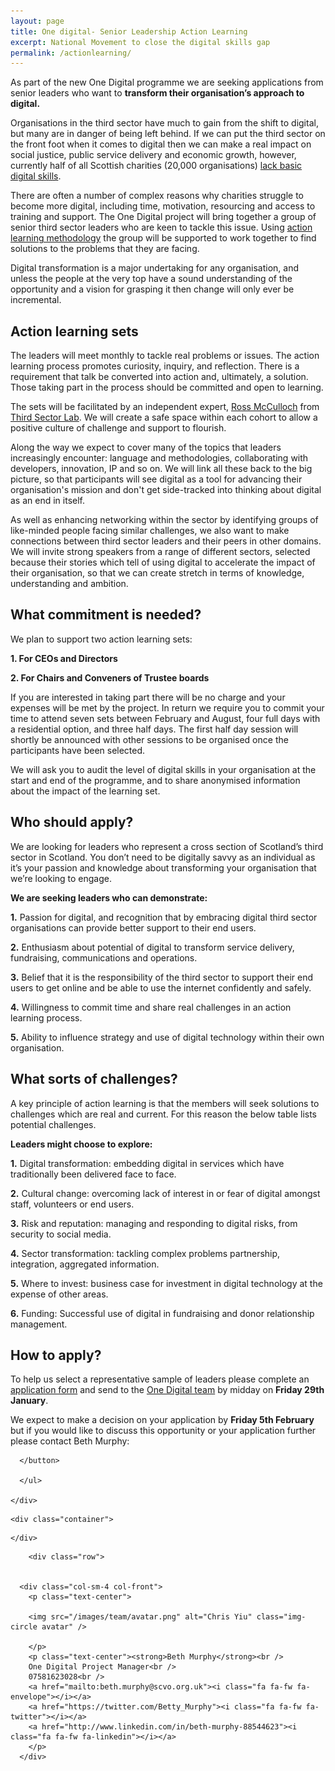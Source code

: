 ```yaml
---
layout: page
title: One digital- Senior Leadership Action Learning 
excerpt: National Movement to close the digital skills gap
permalink: /actionlearning/
---
```


As part of the new One Digital programme we are seeking applications from senior leaders who want to <strong>transform their organisation’s approach to digital.</strong>  

Organisations in the third sector have much to gain from the shift to digital, but many are in danger of being left behind. If we can put the third sector on the front foot when it comes to digital then we can make a real impact on social justice, public service delivery and economic growth, however, currently half of all Scottish charities (20,000 organisations) [lack basic digital skills](/images/infographic-2015-white.png).

There are often a number of complex reasons why charities struggle to become more digital, including time, motivation, resourcing and access to training and support. The One Digital project will bring together a group of senior third sector leaders who are keen to tackle this issue. Using [action learning methodology](https://en.wikipedia.org/wiki/Action_learning) the group will be supported to work together to find solutions to the problems that they are facing.

Digital transformation is a major undertaking for any organisation, and unless the people at the very top have a sound understanding of the opportunity and a vision for grasping it then change will only ever be incremental. 

## Action learning sets

The leaders will meet monthly to tackle real problems or issues. The action learning process promotes curiosity, inquiry, and reflection. There is a requirement that talk be converted into action and, ultimately, a solution. Those taking part in the process should be committed and open to learning. 

The sets will be facilitated by an independent expert, [Ross McCulloch](https://twitter.com/ThirdSectorLab) from [Third Sector Lab](http://thirdsectorlab.co.uk/).  We will create a safe space within each cohort to allow a positive culture of challenge and support to flourish. 

Along the way we expect to cover many of the topics that leaders increasingly encounter: language and methodologies, collaborating with developers, innovation, IP and so on. We will link all these back to the big picture, so that participants will see digital as a tool for advancing their organisation's mission and don't get side-tracked into thinking about digital as an end in itself.  

As well as enhancing networking within the sector by identifying groups of like-minded people facing similar challenges, we also want to make connections between third sector leaders and their peers in other domains. We will invite strong speakers from a range of different sectors, selected because their stories which tell of using digital to accelerate the impact of their organisation, so that we can create stretch in terms of knowledge, understanding and ambition.  

## What commitment is needed? 

We plan to support two action learning sets:

<strong> 1. For CEOs and Directors</strong>

<strong> 2. For Chairs and Conveners of Trustee boards</strong>

If you are interested in taking part there will be no charge and your expenses will be met by the project. In return we require you to commit your time to attend seven sets between February and August, four full days with a residential option, and three half days. The first half day session will shortly be announced with other sessions to be organised once the participants have been selected.   

We will ask you to audit the level of digital skills in your organisation at the start and end of the programme, and to share anonymised information about the impact of the learning set. 

## Who should apply? 

We are looking for leaders who represent a cross section of Scotland’s third sector in Scotland. You don’t need to be digitally savvy as an individual as it’s your passion and knowledge about transforming your organisation that we’re looking to engage. 

<div class="panel panel-default">

  <div class="panel-heading"><strong>We are seeking leaders who can demonstrate:</strong></div>

  <div class="list-group">
    <span class="list-group-item">
      <p class="list-group-item-text"><strong>1.</strong> Passion for digital, and recognition that by embracing digital third sector organisations can provide better support to their end users.</p>
    </span>
    <span class="list-group-item">
      <p class="list-group-item-text"><strong>2.</strong> Enthusiasm about potential of digital to transform service delivery, fundraising, communications and operations.</p>
    </span>
    <span class="list-group-item">
      <p class="list-group-item-text"><strong>3.</strong> Belief that it is the responsibility of the third sector to support their end users to get online and be able to use the internet confidently and safely.</p>
    </span>
    <span class="list-group-item">
      <p class="list-group-item-text"><strong>4.</strong> Willingness to commit time and share real challenges in an action learning process.</p>
    </span>
    <span class="list-group-item">
      <p class="list-group-item-text"><strong>5.</strong> Ability to influence strategy and use of digital technology within their own organisation.</p>
    </span>
  </div>

</div>

## What sorts of challenges? 

A key principle of action learning is that the members will seek solutions to challenges which are real and current. For this reason the below table lists potential challenges.

<div class="panel panel-default">

  <div class="panel-heading"><strong>Leaders might choose to explore:</strong></div>

  <div class="list-group">
    <span class="list-group-item">
      <p class="list-group-item-text"><strong>1.</strong> Digital transformation: embedding digital in services which have traditionally been delivered face to face.</p>
    </span>
    <span class="list-group-item">
      <p class="list-group-item-text"><strong>2.</strong> Cultural change: overcoming lack of interest in or fear of digital amongst staff, volunteers or end users.</p>
    </span>
    <span class="list-group-item">
      <p class="list-group-item-text"><strong>3.</strong> Risk and reputation: managing and responding to digital risks, from security to social media.</p>
    </span>
    <span class="list-group-item">
      <p class="list-group-item-text"><strong>4.</strong> Sector transformation: tackling complex problems partnership, integration, aggregated information.</p>
    </span>
    <span class="list-group-item">
      <p class="list-group-item-text"><strong>5.</strong> Where to invest: business case for investment in digital technology at the expense of other areas.</p>
    </span>
    <span class="list-group-item">
      <p class="list-group-item-text"><strong>6.</strong> Funding: Successful use of digital in fundraising and donor relationship management.</p>
    </span>
  </div>

</div>

## How to apply? 

To help us select a representative sample of leaders please complete an [application form](/files/als.docx) and send to the [One Digital team](mailto:onedigital@scvo.org.uk) by midday on <strong>Friday 29th January</strong>. 

We expect to make a decision on your application by <strong>Friday 5th February</strong> but if you would like to discuss this opportunity or your application further please contact Beth Murphy:

<html>

  <head>
  
  <meta charset="utf-8" />
  <meta http-equiv="X-UA-Compatible" content="IE=edge" />
  <meta name="viewport" content="width=device-width, initial-scale=1" />
  
  <title>SCVO | Digital Participation &raquo; Meet the team</title>
  <meta name="description" content="Who's who in the digital participation team at SCVO.">
  
  <!-- Twitter Card data -->
<meta name="twitter:card" content="summary" />
<meta name="twitter:site" content="@digiscot" />
<meta name="twitter:creator" content="@digiscot" />

<!-- Open Graph data -->    
<meta property="og:title" content="SCVO | Digital Participation &raquo; Meet the team" />
<meta property="og:description" content="Who's who in the digital participation team at SCVO." />        
<meta property="og:url" content="http://digital.scvo.org.uk/about/team/" />    
<meta property="og:image" content="http://digital.scvo.org.uk/images/image.jpg" /> 
<meta property="og:site_name" content="SCVO | Digital Participation" />       
<meta property="og:type" content="website" /> 
<meta property="fb:admins" content="509241123" />

   
  <link rel="icon" href="http://digital.scvo.org.uk/images/favicon.ico" />
  <link rel="image_src" href="http://digital.scvo.org.uk/images/image.jpg" />
  <link rel="apple-touch-icon" href="http://digital.scvo.org.uk/images/image.jpg" />

  <!--[if lt IE 9]>
    <script src="https://oss.maxcdn.com/libs/html5shiv/3.7.0/html5shiv.js"></script>
    <script src="https://oss.maxcdn.com/libs/respond.js/1.4.2/respond.min.js"></script>
  <![endif]-->

  <link rel="stylesheet" href="//netdna.bootstrapcdn.com/bootstrap/3.3.0/css/bootstrap.min.css" />
  <link rel="stylesheet" href="//maxcdn.bootstrapcdn.com/font-awesome/4.2.0/css/font-awesome.min.css" />
  <link rel="stylesheet" href="/css/main.css" />

  <script src="//ajax.googleapis.com/ajax/libs/jquery/1.11.0/jquery.min.js"></script>
  <script src="//netdna.bootstrapcdn.com/bootstrap/3.3.0/js/bootstrap.min.js"></script>
  <script src="/js/main.js"></script>
  
  <script type="text/javascript" src="//www.browsealoud.com/plus/scripts/ba.js"></script>
  
  <link rel="canonical" href="http://digital.scvo.org.uk/about/team/">

  <link rel="alternate" type="application/rss+xml" title="SCVO | Digital Participation" href="/feed.xml" />
  
  <script>
  (function(i,s,o,g,r,a,m){i['GoogleAnalyticsObject']=r;i[r]=i[r]||function(){
  (i[r].q=i[r].q||[]).push(arguments)},i[r].l=1*new Date();a=s.createElement(o),
  m=s.getElementsByTagName(o)[0];a.async=1;a.src=g;m.parentNode.insertBefore(a,m)
  })(window,document,'script','//www.google-analytics.com/analytics.js','ga');
  ga('create', 'UA-3467930-7', 'auto');
  ga('send', 'pageview');
</script>

</head>

  <body>

    
      </button>
      
      </ul>        

    </div>
    
  </div>
</div>

    
    <div class="container">

  <div class="row">
    <div class="col-md-12">
    

      
      
      

      

      
    </div>
  </div>
  
    
    
      
      
        <div class="row">
      
      
      <div class="col-sm-4 col-front">
        <p class="text-center">
        
        <img src="/images/team/avatar.png" alt="Chris Yiu" class="img-circle avatar" />
        
        </p>
        <p class="text-center"><strong>Beth Murphy</strong><br />
        One Digital Project Manager<br />
        07581623028<br />
        <a href="mailto:beth.murphy@scvo.org.uk"><i class="fa fa-fw fa-envelope"></i></a>
        <a href="https://twitter.com/Betty_Murphy"><i class="fa fa-fw fa-twitter"></i></a> 
        <a href="http://www.linkedin.com/in/beth-murphy-88544623"><i class="fa fa-fw fa-linkedin"></i></a>
        </p>
      </div>


